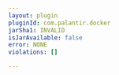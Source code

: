 ```yaml
---
layout: plugin
pluginId: com.palantir.docker
jarSha1: INVALID
isJarAvailable: false
error: NONE
violations: []

---
```

